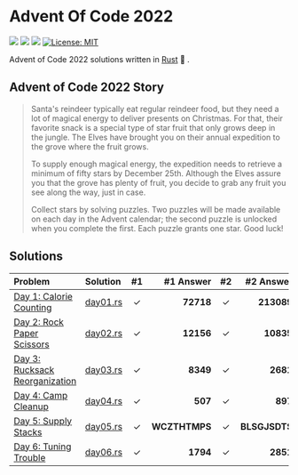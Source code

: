 # Advent Of Code 2022

![](https://img.shields.io/badge/day%20📅-7-blue)
![](https://img.shields.io/badge/stars%20⭐-12-yellow)
![](https://img.shields.io/badge/days%20completed-6-red)
[![License: MIT](https://img.shields.io/badge/License-MIT-yellow.svg)](https://opensource.org/licenses/MIT)

Advent of Code 2022 solutions written in [Rust](https://www.rust-lang.org/) :crab: .

## Advent of Code 2022 Story

> Santa's reindeer typically eat regular reindeer food, but they need a lot of magical energy to deliver presents on Christmas. For that, their favorite snack is a special type of star fruit that only grows deep in the jungle. The Elves have brought you on their annual expedition to the grove where the fruit grows.
>
> To supply enough magical energy, the expedition needs to retrieve a minimum of fifty stars by December 25th. Although the Elves assure you that the grove has plenty of fruit, you decide to grab any fruit you see along the way, just in case.
>
> Collect stars by solving puzzles. Two puzzles will be made available on each day in the Advent calendar; the second puzzle is unlocked when you complete the first. Each puzzle grants one star. Good luck!

## Solutions

| Problem                                                               | Solution                 | #1  |     #1 Answer | #2  |     #2 Answer |
| :-------------------------------------------------------------------- | :----------------------- | :-: | ------------: | :-: | ------------: |
| [Day 1: Calorie Counting](https://adventofcode.com/2022/day/1)        | [day01.rs](src/day01.rs) |  ✓  |     **72718** |  ✓  |    **213089** |
| [Day 2: Rock Paper Scissors](https://adventofcode.com/2022/day/2)     | [day02.rs](src/day02.rs) |  ✓  |     **12156** |  ✓  |     **10835** |
| [Day 3: Rucksack Reorganization](https://adventofcode.com/2022/day/3) | [day03.rs](src/day03.rs) |  ✓  |      **8349** |  ✓  |      **2681** |
| [Day 4: Camp Cleanup](https://adventofcode.com/2022/day/4)            | [day04.rs](src/day04.rs) |  ✓  |       **507** |  ✓  |       **897** |
| [Day 5: Supply Stacks](https://adventofcode.com/2022/day/5)           | [day05.rs](src/day05.rs) |  ✓  | **WCZTHTMPS** |  ✓  | **BLSGJSDTS** |
| [Day 6: Tuning Trouble](https://adventofcode.com/2022/day/6)          | [day06.rs](src/day06.rs) |  ✓  |      **1794** |  ✓  |      **2851** |
